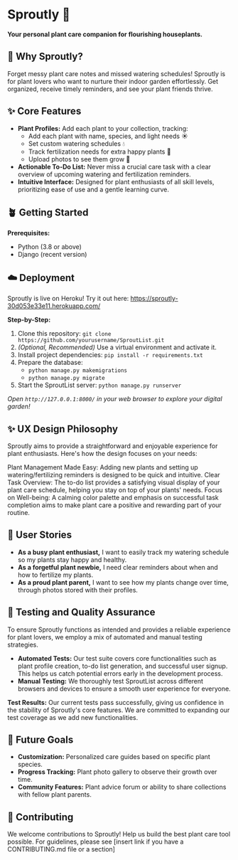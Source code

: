 # Sproutly 🌿

**Your personal plant care companion for flourishing houseplants.**

## 🌱 Why Sproutly?

Forget messy plant care notes and missed watering schedules! Sproutly is for plant lovers who want to nurture their indoor garden effortlessly. Get organized, receive timely reminders, and see your plant friends thrive.

## ✨ Core Features

* **Plant Profiles:** Add each plant to your collection, tracking:
    * Add each plant with name, species, and light needs ☀️
    * Set custom watering schedules 💧
    * Track fertilization needs for extra happy plants 🌱
    * Upload photos to see them grow  📸
* **Actionable To-Do List:**  Never miss a crucial care task with a clear overview of upcoming watering and fertilization reminders.
* **Intuitive Interface:** Designed for plant enthusiasts of all skill levels, prioritizing ease of use and  a gentle learning curve.

## 🪴 Getting Started

**Prerequisites:**

* Python (3.8 or above)
* Django (recent version)

## ☁️ Deployment
Sproutly is live on Heroku! Try it out here: https://sproutly-30d053e33e11.herokuapp.com/

**Step-by-Step:**

1. Clone this repository: `git clone https://github.com/yourusername/SproutList.git`
2. *(Optional,  Recommended)* Use a virtual environment and activate it.
3. Install project dependencies: `pip install -r requirements.txt`
4. Prepare the database: 
   * `python manage.py makemigrations`
   * `python manage.py migrate`
5.  Start the SproutList server: `python manage.py runserver`

_Open `http://127.0.0.1:8000/` in your web browser to explore your digital garden!_

## ✨ UX Design Philosophy
Sproutly aims to provide a  straightforward and enjoyable experience for plant enthusiasts.  Here's how the design focuses on your needs:

Plant Management Made Easy: Adding new plants and setting up watering/fertilizing reminders is designed to be quick and intuitive.
Clear Task Overview: The to-do list provides a satisfying visual display of your plant care schedule, helping you stay on top of your plants' needs.
Focus on Well-being: A calming color palette and emphasis on successful task completion aims to make plant care a positive and rewarding part of your routine.

## 🌱 User Stories

* **As a busy plant enthusiast,** I want to easily track my watering schedule so my plants stay happy and healthy.
* **As a forgetful plant newbie,** I need clear reminders about when and how to fertilize my plants. 
* **As a proud plant parent,**  I want to see how my plants change over time, through photos stored with their profiles.  

## 🧪 Testing and Quality Assurance

To ensure Sproutly functions as intended and provides a reliable experience for plant lovers, we employ a mix of automated and manual testing strategies.

* **Automated Tests:** Our test suite covers core functionalities such as plant profile creation, to-do list generation, and successful user signup. This helps us catch potential errors early in the development process.
* **Manual Testing:** We thoroughly test SproutList across different browsers and devices to ensure a smooth user experience for everyone.

**Test Results:** Our current tests pass successfully, giving us confidence in the stability of Sproutly's core features. We are committed to expanding our test coverage as we add new functionalities.

## 💚 Future Goals

* **Customization:** Personalized care guides based on specific plant species.
* **Progress Tracking:** Plant photo gallery to observe their growth over time. 
* **Community Features:** Plant advice forum or ability to share collections with fellow plant parents.

## 🤝 Contributing

We welcome contributions to Sproutly!  Help us build the best plant care tool possible. For guidelines, please see [insert link if you have a CONTRIBUTING.md file or a section]

